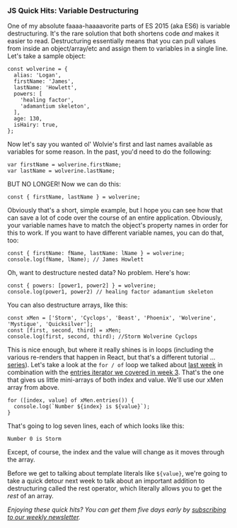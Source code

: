 ### JS Quick Hits: Variable Destructuring

One of my absolute faaaa-haaaavorite parts of ES 2015 (aka ES6) is variable destructuring. It's the rare solution that both shortens code *and* makes it easier to read. Destructuring essentially means that you can pull values from inside an object/array/etc and assign them to variables in a single line. Let's take a sample object:

```
const wolverine = {
  alias: 'Logan',
  firstName: 'James',
  lastName: 'Howlett',
  powers: [
    'healing factor',
    'adamantium skeleton',
  ],
  age: 130,
  isHairy: true,
};
```

Now let's say you wanted ol' Wolvie's first and last names available as variables for some reason. In the past, you'd need to do the following:

```
var firstName = wolverine.firstName;
var lastName = wolverine.lastName;
```

BUT NO LONGER! Now we can do this:

```
const { firstName, lastName } = wolverine;
```

Obviously that's a short, simple example, but I hope you can see how that can save a lot of code over the course of an entire application. Obviously, your variable names have to match the object's property names in order for this to work. If you want to have different variable names, you can do that, too:

```
const { firstName: fName, lastName: lName } = wolverine;
console.log(fName, lName); // James Howlett
```

Oh, want to destructure nested data? No problem. Here's how:

```
const { powers: [power1, power2] } = wolverine;
console.log(power1, power2) // healing factor adamantium skeleton
```

You can also destructure arrays, like this:

```
const xMen = ['Storm', 'Cyclops', 'Beast', 'Phoenix', 'Wolverine', 'Mystique', 'Quicksilver'];
const [first, second, third] = xMen;
console.log(first, second, third); //Storm Wolverine Cyclops
```

This is nice enough, but where it really shines is in loops (including the various re-renders that happen in React, but that's a different tutorial &hellip; [series](https://closebrace.com/categories/five-minute-react)). Let's take a look at the `for / of` loop we talked about [last week](https://closebrace.com/tutorials/2018-02-14/js-quick-hits-4-for-of-loop) in combination with the [entries iterator we covered in week 3](https://closebrace.com/tutorials/2018-02-07/js-quick-hits-3-array-iterators). That's the one that gives us little mini-arrays of both index and value. We'll use our xMen array from above.

```
for ([index, value] of xMen.entries()) {
  console.log(`Number ${index} is ${value}`);
}
```

That's going to log seven lines, each of which looks like this:

```
Number 0 is Storm
```

Except, of course, the index and the value will change as it moves through the array.

Before we get to talking about template literals like `${value}`, we're going to take a quick detour next week to talk about an important addition to destructuring called the rest operator, which literally allows you to get the *rest* of an array.

*Enjoying these quick hits? You can get them five days early by [subscribing to our weekly newsletter](https://closebrace.com/newsletter/subscribe).*